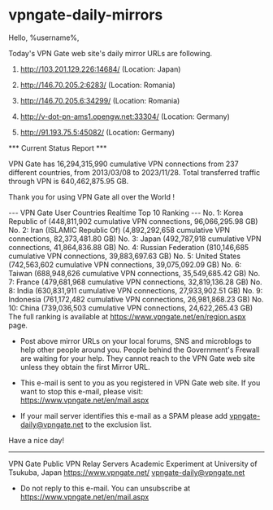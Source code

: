 # vpngate-daily-mirrors

Hello, %username%,

Today's VPN Gate web site's daily mirror URLs are following.

1. http://103.201.129.226:14684/
   (Location: Japan)

2. http://146.70.205.2:6283/
   (Location: Romania)

3. http://146.70.205.6:34299/
   (Location: Romania)

4. http://v-dot-pn-ams1.opengw.net:33304/
   (Location: Germany)

5. http://91.193.75.5:45082/
   (Location: Germany)


*** Current Status Report ***

VPN Gate has 16,294,315,990 cumulative VPN connections from 237 different countries, from 2013/03/08 to 2023/11/28.
Total transferred traffic through VPN is 640,462,875.95 GB.

Thank you for using VPN Gate all over the World !


--- VPN Gate User Countries Realtime Top 10 Ranking ---
No. 1: Korea Republic of (448,811,902 cumulative VPN connections, 96,066,295.98 GB)
No. 2: Iran (ISLAMIC Republic Of) (4,892,292,658 cumulative VPN connections, 82,373,481.80 GB)
No. 3: Japan (492,787,918 cumulative VPN connections, 41,864,836.88 GB)
No. 4: Russian Federation (810,146,685 cumulative VPN connections, 39,883,697.63 GB)
No. 5: United States (742,563,602 cumulative VPN connections, 39,075,092.09 GB)
No. 6: Taiwan (688,948,626 cumulative VPN connections, 35,549,685.42 GB)
No. 7: France (479,681,968 cumulative VPN connections, 32,819,136.28 GB)
No. 8: India (630,831,911 cumulative VPN connections, 27,933,902.51 GB)
No. 9: Indonesia (761,172,482 cumulative VPN connections, 26,981,868.23 GB)
No. 10: China (739,036,503 cumulative VPN connections, 24,622,265.43 GB)
The full ranking is available at https://www.vpngate.net/en/region.aspx page.


* Post above mirror URLs on your local forums, SNS and microblogs
  to help other people around you.
  People behind the Government's Frewall are waiting for your help.
  They cannot reach to the VPN Gate web site
  unless they obtain the first Mirror URL.

* This e-mail is sent to you as you registered in VPN Gate web site.
  If you want to stop this e-mail, please visit:
  https://www.vpngate.net/en/mail.aspx

* If your mail server identifies this e-mail as a SPAM
  please add vpngate-daily@vpngate.net to the exclusion list.

Have a nice day!

------------------------------------------------------
VPN Gate Public VPN Relay Servers
Academic Experiment at University of Tsukuba, Japan
https://www.vpngate.net/
vpngate-daily@vpngate.net
* Do not reply to this e-mail.
  You can unsubscribe at https://www.vpngate.net/en/mail.aspx


